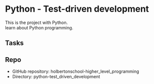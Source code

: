 # Python - Test-driven development

This is the project with Python.  
learn about Python programming.

## Tasks

## Repo
* GitHub repository: holbertonschool-higher_level_programming 
* Directory: python-test_driven_development

